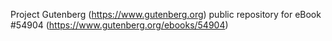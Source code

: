 Project Gutenberg (https://www.gutenberg.org) public repository for
eBook #54904 (https://www.gutenberg.org/ebooks/54904)

